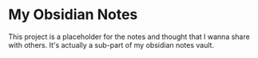 # My Obsidian Notes

This project is a placeholder for the notes and thought that I wanna share with others.
It's actually a sub-part of my obsidian notes vault.